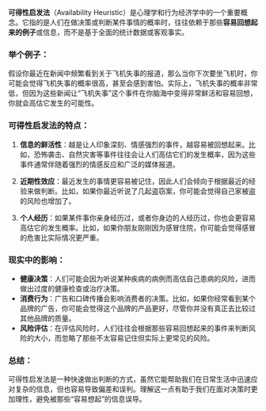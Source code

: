 **可得性启发法**（Availability Heuristic）是心理学和行为经济学中的一个重要概念。它指的是人们在做决策或判断某件事情的概率时，往往依赖于那些**容易回想起来的例子**或信息，而不是基于全面的统计数据或客观事实。

### 举个例子：

假设你最近在新闻中频繁看到关于飞机失事的报道，那么当你下次要坐飞机时，你可能会觉得飞机失事的概率很高，甚至会感到害怕。实际上，飞机失事的概率非常低，但因为这些新闻让“飞机失事”这个事件在你脑海中变得非常鲜活和容易回想，你就会高估它发生的可能性。

### 可得性启发法的特点：

1. **信息的鲜活性**：越是让人印象深刻、情感强烈的事件，越容易被回想起来。比如，恐怖袭击、自然灾害等事件往往会让人们高估它们的发生概率，因为这些事件通常伴随着强烈的情感反应和广泛的媒体报道。

2. **近期性效应**：最近发生的事情更容易被记住，因此人们会倾向于根据最近的经验来做判断。比如，如果你最近听说了几起盗窃案，你可能会觉得自己家被盗的风险也增加了。

3. **个人经历**：如果某件事你亲身经历过，或者你身边的人经历过，你也会更容易高估它的发生概率。比如，如果你朋友刚刚因为感冒住院，你可能会觉得感冒的危害比实际情况更严重。

### 现实中的影响：

- **健康决策**：人们可能会因为听说某种疾病的病例而高估自己患病的风险，进而做出过度的健康检查或治疗决策。
- **消费行为**：广告和口碑传播会影响消费者的决策。比如，如果你经常看到某个品牌的广告，你可能会觉得这个品牌的产品更好，尽管你并没有真正去比较过其他品牌的质量。
- **风险评估**：在评估风险时，人们往往会根据那些容易回想起来的事件来判断风险的大小，而忽略了那些不太容易记住但实际上更常见的风险。

### 总结：

可得性启发法是一种快速做出判断的方式，虽然它能帮助我们在日常生活中迅速应对复杂的信息，但也容易导致偏差和误判。理解这一点有助于我们在面对决策时更加理性，避免被那些“容易想起”的信息误导。

